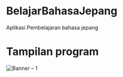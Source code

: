 # BelajarBahasaJepang
Aplikasi Pembelajaran bahasa jepang

# Tampilan program
![Banner – 1](https://user-images.githubusercontent.com/39235653/80344044-2031ee00-8891-11ea-8924-16de16807d32.png)

